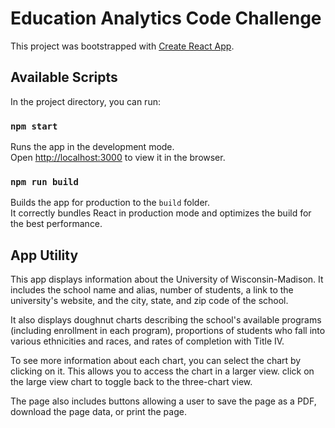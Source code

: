 # Education Analytics Code Challenge

This project was bootstrapped with [Create React App](https://github.com/facebook/create-react-app).

## Available Scripts

In the project directory, you can run:

### `npm start`

Runs the app in the development mode.<br />
Open [http://localhost:3000](http://localhost:3000) to view it in the browser.

### `npm run build`

Builds the app for production to the `build` folder.<br />
It correctly bundles React in production mode and optimizes the build for the best performance.

## App Utility

This app displays information about the University of Wisconsin-Madison. It includes the school name and alias, number of students, a link to the university's website, and the city, state, and zip code of the school. 

It also displays doughnut charts describing the school's available programs (including enrollment in each program), proportions of students who fall into various ethnicities and races, and rates of completion with Title IV. 

To see more information about each chart, you can select the chart by clicking on it. This allows you to access the chart in a larger view. click on the large view chart to toggle back to the three-chart view. 

The page also includes buttons allowing a user to save the page as a PDF, download the page data, or print the page. 


